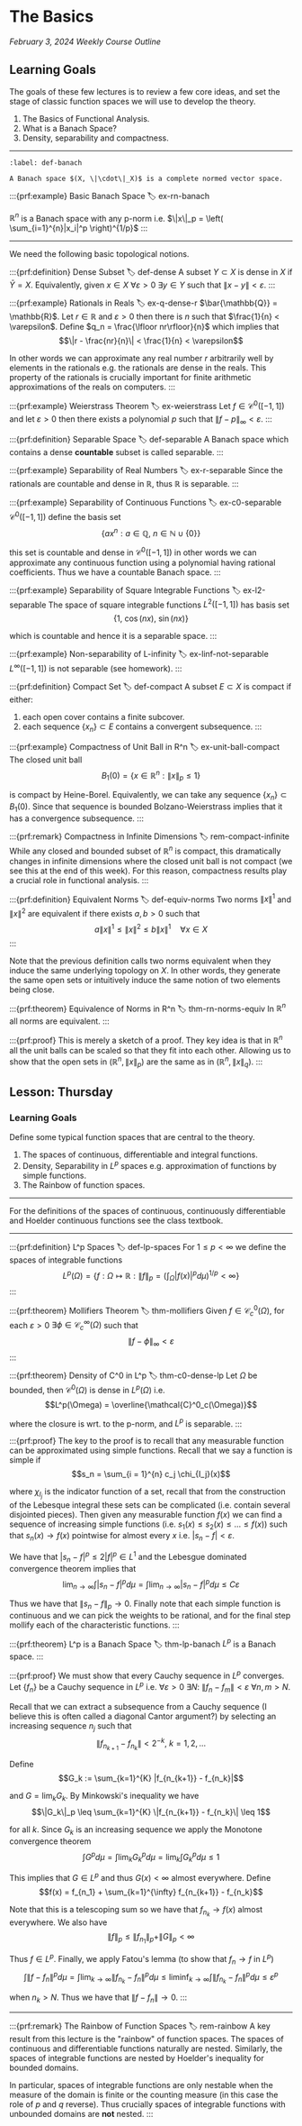 # The Basics
*February 3, 2024*
*Weekly Course Outline*

## Learning Goals

The goals of these few lectures is to review a few core ideas, and set the stage of classic function spaces we will use to develop the theory.

1. The Basics of Functional Analysis.
2. What is a Banach Space?
3. Density, separability and compactness.

---

````{prf:definition} Banach Space
:label: def-banach

A Banach space $(X, \|\cdot\|_X)$ is a complete normed vector space.
````

:::{prf:example} Basic Banach Space
:label: ex-rn-banach

$\mathbb{R}^n$ is a Banach space with any p-norm i.e.
$\|x\|_p = \left( \sum_{i=1}^{n}|x_i|^p \right)^{1/p}$
:::

---

We need the following basic topological notions.

:::{prf:definition} Dense Subset
:label: def-dense
A subset $Y\subset X$ is dense in $X$ if $\bar{Y} = X$. Equivalently, given $x\in X$ $\forall \varepsilon > 0$ $\exists y \in Y$ such that $\|x - y\| < \varepsilon$.
:::

:::{prf:example} Rationals in Reals
:label: ex-q-dense-r
$\bar{\mathbb{Q}} = \mathbb{R}$. Let $r \in \mathbb{R}$ and $\varepsilon > 0$ then there is $n$ such that $\frac{1}{n} < \varepsilon$. Define $q_n = \frac{\lfloor nr\rfloor}{n}$ which implies that
$$\|r - \frac{nr}{n}\| < \frac{1}{n} < \varepsilon$$

In other words we can approximate any real number $r$ arbitrarily well by elements in the rationals e.g. the rationals are dense in the reals. This property of the rationals is crucially important for finite arithmetic approximations of the reals on computers.
:::

:::{prf:example} Weierstrass Theorem
:label: ex-weierstrass
Let $f \in \mathcal{C}^0([-1, 1])$ and let $\varepsilon > 0$ then there exists a polynomial $p$ such that $\|f - p\|_{\infty} < \varepsilon$.
:::

:::{prf:definition} Separable Space
:label: def-separable
A Banach space which contains a dense **countable** subset is called separable.
:::

:::{prf:example} Separability of Real Numbers
:label: ex-r-separable
Since the rationals are countable and dense in $\mathbb{R}$, thus $\mathbb{R}$ is separable.
:::

:::{prf:example} Separability of Continuous Functions
:label: ex-c0-separable
$\mathcal{C}^0([-1, 1])$ define the basis set
$$\{ ax^n : a \in \mathbb{Q},\ n \in \mathbb{N} \cup \{ 0 \} \}$$

this set is countable and dense in $\mathcal{C}^0([-1, 1])$ in other words we can approximate any continuous function using a polynomial having rational coefficients. Thus we have a countable Banach space.
:::

:::{prf:example} Separability of Square Integrable Functions
:label: ex-l2-separable
The space of square integrable functions $L^2([-1, 1])$ has basis set
$$\{ 1,\ \cos(nx),\ \sin(nx)\}$$

which is countable and hence it is a separable space.
:::

:::{prf:example} Non-separability of L-infinity
:label: ex-linf-not-separable
$L^\infty([-1, 1])$ is not separable (see homework).
:::

:::{prf:definition} Compact Set
:label: def-compact
A subset $E \subset X$ is compact if either:
1. each open cover contains a finite subcover.
2. each sequence $\{x_n\} \subset E$ contains a convergent subsequence.
:::

:::{prf:example} Compactness of Unit Ball in R^n
:label: ex-unit-ball-compact
The closed unit ball
$$B_1(0) = \{x \in \mathbb{R}^n : \|x\|_p \leq 1\}$$

is compact by Heine-Borel. Equivalently, we can take any sequence $\{x_n\} \subset B_1(0)$. Since that sequence is bounded Bolzano-Weierstrass implies that it has a convergence subsequence.
:::

:::{prf:remark} Compactness in Infinite Dimensions
:label: rem-compact-infinite
While any closed and bounded subset of $\mathbb{R}^n$ is compact, this dramatically changes in infinite dimensions where the closed unit ball is not compact (we see this at the end of this week). For this reason, compactness results play a crucial role in functional analysis.
:::

:::{prf:definition} Equivalent Norms
:label: def-equiv-norms
Two norms $\|x\|^1$ and $\|x\|^2$ are equivalent if there exists $a, b > 0$ such that
$$a \|x\|^1 \leq \|x\|^2 \leq b \|x\|^1\quad \forall x \in X$$
:::

Note that the previous definition calls two norms equivalent when they induce the same underlying topology on $X$. In other words, they generate the same open sets or intuitively induce the same notion of two elements being close.

:::{prf:theorem} Equivalence of Norms in R^n
:label: thm-rn-norms-equiv
In $\mathbb{R}^n$ all norms are equivalent.
:::

:::{prf:proof}
This is merely a sketch of a proof. They key idea is that in $\mathbb{R}^n$ all the unit balls can be scaled so that they fit into each other. Allowing us to show that the open sets in $(\mathbb{R}^n, \|x\|_p)$ are the same as in $(\mathbb{R}^n, \|x\|_q)$.
:::

## Lesson: Thursday

### Learning Goals

Define some typical function spaces that are central to the theory.

1. The spaces of continuous, differentiable and integral functions.
2. Density, Separability in $L^p$ spaces e.g. approximation of functions by simple functions.
3. The Rainbow of function spaces.

---

For the definitions of the spaces of continuous, continuously differentiable and Hoelder continuous functions see the class textbook.

---

:::{prf:definition} L^p Spaces
:label: def-lp-spaces
For $1 \leq p < \infty$ we define the spaces of integrable functions
$$L^p(\Omega) = \{f : \Omega \mapsto \mathbb{R} : \|f\|_p = \left( \int_{\Omega} |f(x)|^p d\mu \right)^{1/p} < \infty \}$$
:::

:::{prf:theorem} Mollifiers Theorem
:label: thm-mollifiers
Given $f \in \mathcal{C}^0_c(\Omega)$, for each $\varepsilon > 0$ $\exists \phi \in \mathcal{C}^\infty_c(\Omega)$ such that
$$\|f - \phi\|_{\infty} < \varepsilon$$
:::

:::{prf:theorem} Density of C^0 in L^p
:label: thm-c0-dense-lp
Let $\Omega$ be bounded, then $\mathcal{C}^0(\Omega)$ is dense in $L^p(\Omega)$ i.e.
$$L^p(\Omega) = \overline{\mathcal{C}^0_c(\Omega)}$$

where the closure is wrt. to the p-norm, and $L^p$ is separable.
:::

:::{prf:proof}
The key to the proof is to recall that any measurable function can be approximated using simple functions. Recall that we say a function is simple if
$$s_n = \sum_{i = 1}^{n} c_j \chi_{I_j}(x)$$

where $\chi_{I_j}$ is the indicator function of a set, recall that from the construction of the Lebesque integral these sets can be complicated (i.e. contain several disjointed pieces). Then given any measurable function $f(x)$ we can find a sequence of increasing simple functions (i.e. $s_1(x) \leq s_2(x) \leq \dots \leq f(x)$) such that $s_n(x) \to f(x)$ pointwise for almost every $x$ i.e. $|s_n - f| < \varepsilon$.

We have that $|s_n - f|^p \leq 2|f|^p \in L^1$ and the Lebesgue dominated convergence theorem implies that
$$\lim_{n\to\infty} \int |s_n - f|^p d\mu = \int \lim_{n\to\infty} |s_n - f|^p d\mu \leq C \varepsilon$$

Thus we have that $\|s_n - f\|_p \to 0$.
Finally note that each simple function is continuous and we can pick the weights to be rational, and for the final step mollify each of the characteristic functions.
:::

:::{prf:theorem} L^p is a Banach Space
:label: thm-lp-banach
$L^p$ is a Banach space.
:::

:::{prf:proof}
We must show that every Cauchy sequence in $L^p$ converges. Let $\{f_n\}$ be a Cauchy sequence in $L^p$ i.e. $\forall \varepsilon > 0$ $\exists N :$ $\|f_n - f_m\| < \varepsilon$ $\forall n,m > N$.

Recall that we can extract a subsequence from a Cauchy sequence (I believe this is often called a diagonal Cantor argument?) by selecting an increasing sequence $n_j$ such that
$$\|f_{n_{k+1}} - f_{n_k}\| < 2^{-k},\ k = 1, 2, \dots$$

Define
$$G_k := \sum_{k=1}^{K} |f_{n_{k+1}} - f_{n_k}|$$

and $G = \lim_k G_k$. By Minkowski's inequality we have
$$\|G_k\|_p \leq \sum_{k=1}^{K} \|f_{n_{k+1}} - f_{n_k}\| \leq 1$$

for all $k$. Since $G_k$ is an increasing sequence we apply the Monotone convergence theorem
$$\int G^p d\mu = \int \lim_k G_k^p d\mu = \lim_k \int G_k^p d\mu \leq 1$$

This implies that $G \in L^p$ and thus $G(x) < \infty$ almost everywhere.
Define
$$f(x) = f_{n_1} + \sum_{k=1}^{\infty} f_{n_{k+1}} - f_{n_k}$$

Note that this is a telescoping sum so we have that $f_{n_k} \to f(x)$ almost everywhere. We also have
$$\|f\|_p \leq \|f_{n_1}\|_p + \|G\|_p < \infty$$

Thus $f \in L^p$.
Finally, we apply Fatou's lemma (to show that $f_n \to f$ in $L^p$)
$$\int \|f - f_n\|^p d\mu = \int \lim_{k \to \infty} \|f_{n_k} - f_n\|^p d \mu \leq \liminf_{k \to \infty} \int \|f_{n_k} - f_n\|^p d \mu \leq \varepsilon^p$$

when $n_k > N$. Thus we have that $\|f - f_n\| \to 0$.
:::

---

:::{prf:remark} The Rainbow of Function Spaces
:label: rem-rainbow
A key result from this lecture is the "rainbow" of function spaces. The spaces of continuous and differentiable functions naturally are nested. Similarly, the spaces of integrable functions are nested by Hoelder's inequality for bounded domains.

In particular, spaces of integrable functions are only nestable when the measure of the domain is finite or the counting measure (in this case the role of $p$ and $q$ reverse). Thus crucially spaces of integrable functions with unbounded domains are **not** nested.
:::


